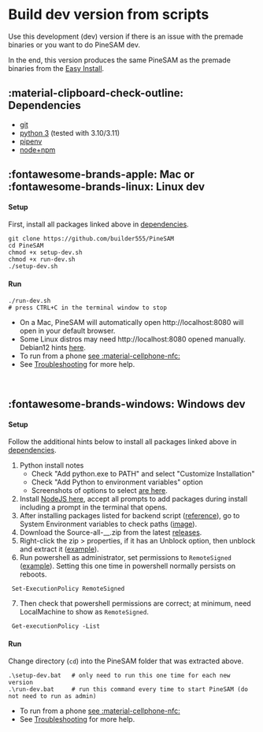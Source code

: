 # Build dev version from scripts

Use this development (dev) version if there is an issue with the premade binaries or you want to do PineSAM dev.

In the end, this version produces the same PineSAM as the premade binaries from the [Easy Install](easy-install.md).

## :material-clipboard-check-outline: Dependencies

- [git](https://git-scm.com/book/en/v2/Getting-Started-Installing-Git)
- [python 3](https://www.python.org/downloads/) (tested with 3.10/3.11)
- [pipenv](https://pipenv.pypa.io/en/latest/installation/)
- [node+npm](https://nodejs.org/en/download/)


## :fontawesome-brands-apple: Mac or :fontawesome-brands-linux: Linux dev

#### Setup
First, install all packages linked above in [dependencies](#dependencies).

```shell title="then get pinesam"
git clone https://github.com/builder555/PineSAM
cd PineSAM
chmod +x setup-dev.sh
chmod +x run-dev.sh
./setup-dev.sh
```

#### Run
```shell
./run-dev.sh
# press CTRL+C in the terminal window to stop
```

* On a Mac, PineSAM will automatically open http://localhost:8080 will open in your default browser.
* Some Linux distros may need http://localhost:8080 opened manually. Debian12 hints [here](https://github.com/builder555/PineSAM/discussions/47#discussion-4884758).
* To run from a phone [see :material-cellphone-nfc:](../index.md#remote-access)
* See [Troubleshooting](troubleshooting.md) for more help.
<br>
  
## :fontawesome-brands-windows: Windows dev

#### Setup

Follow the additional hints below to install all packages linked above in [dependencies](#dependencies).

1. Python install notes
    * Check "Add python.exe to PATH" and select "Customize Installation"
    * Check "Add Python to environment variables" option
    * Screenshots of options to select [are here](https://github.com/builder555/PineSAM/discussions/7#discussion-4862766).
2. Install [NodeJS here](https://nodejs.org/en/download/), accept all prompts to add packages during install including a prompt in the terminal that opens.
3. After installing packages listed for backend script ([reference](https://github.com/builder555/PineSAM/issues/131#issuecomment-1489711241)), go to System Environment variables to check paths ([image](https://github.com/builder555/PineSAM/discussions/130#discussion-5011624)).
4. Download the Source-all-__.zip from the latest [releases](https://github.com/builder555/PineSAM/releases/latest).
5. Right-click the zip > properties, if it has an Unblock option, then unblock and extract it ([example](https://github.com/builder555/PineSAM/discussions/106#discussion-4960445)).
6. Run powershell as administrator, set permissions to `RemoteSigned` ([example](https://github.com/builder555/PineSAM/discussions/106)). Setting this one time in powershell normally persists on reboots.
```console
 Set-ExecutionPolicy RemoteSigned
```
7. Then check that powershell permissions are correct; at minimum, need LocalMachine to show as `RemoteSigned`.
```console
 Get-executionPolicy -List
```

#### Run

Change directory (`cd`) into the PineSAM folder that was extracted above.
```shell
.\setup-dev.bat   # only need to run this one time for each new version
.\run-dev.bat     # run this command every time to start PineSAM (do not need to run as admin)
```

* To run from a phone [see :material-cellphone-nfc:](../index.md#remote-access)
* See [Troubleshooting](troubleshooting.md) for more help.